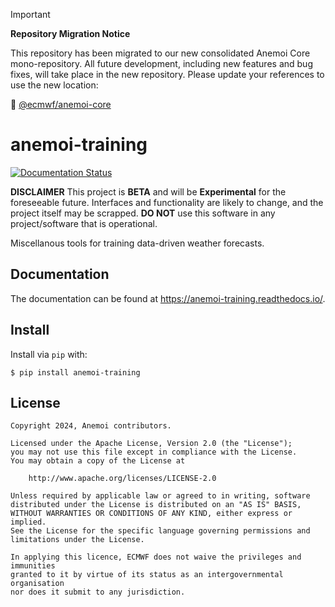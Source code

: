 > [!IMPORTANT]
> **Repository Migration Notice**
> >
> This repository has been migrated to our new consolidated Anemoi Core mono-repository. All future development, including new features and bug fixes, will take place in the new repository. Please update your references to use the new location:
> 
> 🔗 [@ecmwf/anemoi-core](https://github.com/ecmwf/anemoi-core)

# anemoi-training

[![Documentation Status](https://readthedocs.org/projects/anemoi-training/badge/?version=latest)](https://anemoi-training.readthedocs.io/en/latest/?badge=latest)


**DISCLAIMER**
This project is **BETA** and will be **Experimental** for the foreseeable future.
Interfaces and functionality are likely to change, and the project itself may be scrapped.
**DO NOT** use this software in any project/software that is operational.

Miscellanous tools for training data-driven weather forecasts.

## Documentation

The documentation can be found at https://anemoi-training.readthedocs.io/.

## Install

Install via `pip` with:

```
$ pip install anemoi-training
```

## License

```
Copyright 2024, Anemoi contributors.

Licensed under the Apache License, Version 2.0 (the "License");
you may not use this file except in compliance with the License.
You may obtain a copy of the License at

    http://www.apache.org/licenses/LICENSE-2.0

Unless required by applicable law or agreed to in writing, software
distributed under the License is distributed on an "AS IS" BASIS,
WITHOUT WARRANTIES OR CONDITIONS OF ANY KIND, either express or implied.
See the License for the specific language governing permissions and
limitations under the License.

In applying this licence, ECMWF does not waive the privileges and immunities
granted to it by virtue of its status as an intergovernmental organisation
nor does it submit to any jurisdiction.
```
